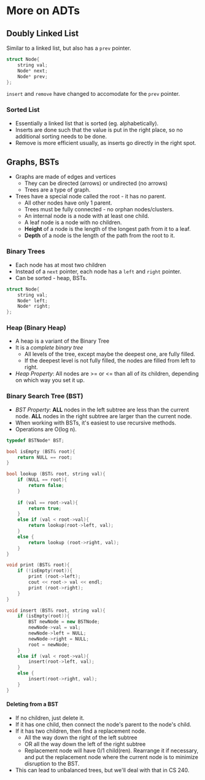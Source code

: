 More on ADTs
=============

## Doubly Linked List
Similar to a linked list, but also has a `prev` pointer.
```C++
struct Node{
    string val;
    Node* next;
    Node* prev;
};
```

`insert` and `remove` have changed to accomodate for the `prev` pointer. 

### Sorted List
* Essentially a linked list that is sorted (eg. alphabetically).
* Inserts are done such that the value is put in the right place, so no additional sorting needs to be done. 
* Remove is more efficient usually, as inserts go directly in the right spot.

## Graphs, BSTs
* Graphs are made of edges and vertices
    * They can be directed (arrows) or undirected (no arrows)
    * Trees are a type of graph. 
* Trees have a special node called the root - it has no parent.
    * All other nodes have only 1 parent.
    * Trees must be fully connected - no orphan nodes/clusters. 
    * An internal node is a node with at least one child.
    * A leaf node is a node with no children. 
    * **Height** of a node is the length of the longest path from it to a leaf. 
    * **Depth** of a node is the length of the path from the root to it. 

### Binary Trees
* Each node has at most two children
* Instead of a `next` pointer, each node has a `left` and `right` pointer.
* Can be sorted - heap, BSTs.

```C++
struct Node{
    string val;
    Node* left;
    Node* right;
};
```

### Heap (Binary Heap)
* A heap is a variant of the Binary Tree
* It is a *complete binary tree* 
    * All levels of the tree, except maybe the deepest one, are fully filled. 
    * If the deepest level is not fully filled, the nodes are filled from left to right. 
* *Heap Property*: All nodes are >= or <= than all of its children, depending on which way you set it up. 

### Binary Search Tree (BST)
* *BST Property*: **ALL** nodes in the left subtree are less than the current node. **ALL** nodes in the right subtree are larger than the current node.
* When working with BSTs, it's easiest to use recursive methods.
* Operations are O(log n).

```C++
typedef BSTNode* BST;

bool isEmpty (BST& root){
    return NULL == root;
}

bool lookup (BST& root, string val){
    if (NULL == root){
        return false;
    }
    
    if (val == root->val){
        return true;
    }
    else if (val < root->val){
        return lookup(root->left, val);
    }
    else {
        return lookup (root->right, val);
    }
}

void print (BST& root){
    if (!isEmpty(root)){
        print (root->left);
        cout << root-> val << endl;
        print (root->right);
    }    
}

void insert (BST& root, string val){
    if (isEmpty(root)){
        BST newNode = new BSTNode;
        newNode->val = val;
        newNode->left = NULL;
        newNode->right = NULL;
        root = newNode;
    }
    else if (val < root->val){
        insert(root->left, val);
    }
    else {
        insert(root->right, val);
    }
}
```

#### Deleting from a BST
* If no children, just delete it.
* If it has one child, then connect the node's parent to the node's child.
* If it has two children, then find a replacement node.
    * All the way down the right of the left subtree
    * OR all the way down the left of the right subtree
    * Replacement node will have 0/1 child(ren). Rearrange it if necessary, and put the replacement node where the current node is to minimize disruption to the BST.
* This can lead to unbalanced trees, but we'll deal with that in CS 240.